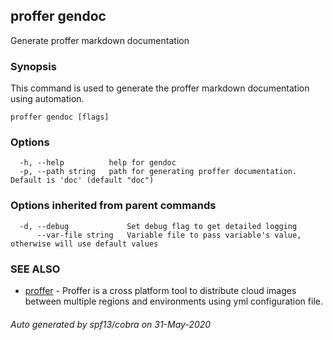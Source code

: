 ## proffer gendoc

Generate proffer markdown documentation

### Synopsis

This command is used to generate the proffer markdown documentation using automation.

```
proffer gendoc [flags]
```

### Options

```
  -h, --help          help for gendoc
  -p, --path string   path for generating proffer documentation. Default is 'doc' (default "doc")
```

### Options inherited from parent commands

```
  -d, --debug             Set debug flag to get detailed logging
      --var-file string   Variable file to pass variable's value, otherwise will use default values
```

### SEE ALSO

* [proffer](proffer.md)	 - Proffer is a cross platform tool to distribute cloud images between multiple regions and environments using yml configuration file.

###### Auto generated by spf13/cobra on 31-May-2020
